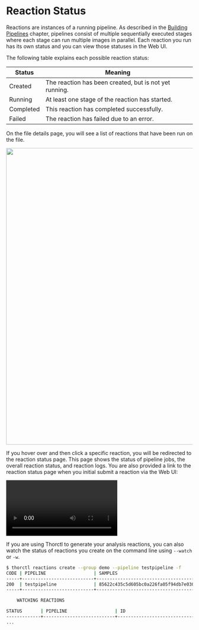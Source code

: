 # Reaction Status

Reactions are instances of a running pipeline. As described in the
[Building Pipelines](./build_pipelines.md#what-are-pipelines) chapter, pipelines consist of multiple sequentially
executed stages where each stage can run multiple images in parallel. Each reaction you run has its own status and
you can view those statuses in the Web UI.

The following table explains each possible reaction status:

| Status | Meaning |
| ---- | ---- |
| Created | The reaction has been created, but is not yet running. |
| Running | At least one stage of the reaction has started. |
| Completed | This reaction has completed successfully. |
| Failed | The reaction has failed due to an error. |

On the file details page, you will see a list of reactions that have been run on the file.

<p align="center">
    <img width="800" src="./../static_resources/reactions/details-reactions-list.png">
</p>

If you hover over and then click a specific reaction, you will be redirected to the reaction status
page. This page shows the status of pipeline jobs, the overall reaction status, and reaction logs. You
are also provided a link to the reaction status page when you initial submit a reaction via the Web UI:

<video autoplay loop controls>
  <source src="../static_resources/reactions/submit-reaction.mp4", type="video/mp4">
</video>

If you are using Thorctl to generate your analysis reactions, you can also watch the status of reactions
you create on the command line using `--watch` or `-w`.

```bash
$ thorctl reactions create --group demo --pipeline testpipeline -f
CODE | PIPELINE                  | SAMPLES                                                          | ID                                   | MESSAGE                         
-----+---------------------------+------------------------------------------------------------------+--------------------------------------+----------------------------------
200  | testpipeline              | 85622c435c5d605bc0a226fa05f94db7e030403bbad56e6b6933c6b0eda06ab5 | a0498ac4-42db-4fe0-884a-e28876ec3496 | -                               
-----+---------------------------+------------------------------------------------------------------+--------------------------------------+----------------------------------

	WATCHING REACTIONS	

STATUS       | PIPELINE                  | ID                                  
-------------+---------------------------+--------------------------------------
...
```
